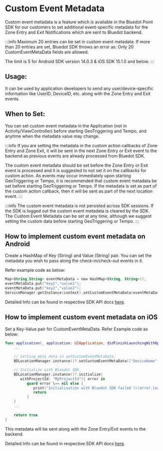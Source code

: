 Custom Event Metadata
=====================

Custom event metadata is a feature which is available in the Bluedot Point SDK for our customers to set additional event-specific metadata for the Zone Entry and Exit Notifications which are sent to Bluedot backend.

:::info
Maximum 20 entries can be set in custom event metadata. If more than 20 entries are set, Bluedot SDK throws an error as: Only 20 CustomEventMetaData fields are allowed.

The limit is 5 for Android SDK version 14.0.3 & iOS SDK 15.1.0 and below.
:::

Usage:
------

It can be used by application developers to send any user/device-specific information like UserID, DeviceID, etc. along with the Zone Entry and Exit events.

When to Set:
------------

You can set custom event metadata in the Application (not in Activity/ViewController) before starting GeoTriggering and Tempo, and anytime when the metadata value may change.

:::info
If you are setting the metadata in the custom action callbacks of Zone Entry and Zone Exit, it will be sent in the next Zone Entry or Exit event to the backend as previous events are already processed from Bluedot SDK.

The custom event metadata should be set before the Zone Entry or Exit event is processed and it is suggested to not set it on the callbacks for custom action. As events may occur immediately upon starting GeoTriggering or Tempo, it is recommended that custom event metadata be set before starting GeoTriggering or Tempo. If the metadata is set as part of the custom action callback, then it will be sent as part of the next location event.
:::

:::info
The custom event metadata is not persisted across SDK sessions. If the SDK is logged out the custom event metadata is cleared by the SDK. The Custom Event Metadata can be set at any time, although we suggest setting the custom data before starting GeoTriggering or Tempo.
:::

How to implement custom event metadata on Android
-------------------------------------------------

Create a HashMap of Key (String) and Value (String) pair. You can set the metadata you wish to pass along the check-in/check-out events in it.

Refer example code as below:

```kotlin
Map<String,String> eventMetaData = new HashMap<String, String>();
eventMetaData.put("key1","value1");
eventMetaData.put("key2","value2");
ServiceManager.getInstance(context).setCustomEventMetaData(eventMetaData);
```

Detailed Info can be found in respective SDK API docs [here](https://docs.bluedot.io/wp-content/uploads/api/android/classau_1_1com_1_1bluedot_1_1point_1_1net_1_1engine_1_1_service_manager.html#a69e19cfca40223b071a12b3483e83bcf).

How to implement custom event metadata on iOS
---------------------------------------------

Set a Key-Value pair for CustomEventMetaData. Refer Example code as below:

```swift
func application(_ application: UIApplication, didFinishLaunchingWithOptions launchOptions: [UIApplication.LaunchOptionsKey: Any]?) -> Boo {
    ...
    
    // Setting meta data in setCustomEventMetaData.
    BDLocationManager.instance()?.setCustomEventMetaData(["DeviceName" : UIDevice.current.name])

    // Initialize with Bluedot SDK.
    BDLocationManager.instance()?.initialize(
       withProjectId: "MyProjectId"){ error in
          guard error \== nil else {
             print("Initialisation with Bluedot SDK failed \\(error.localizedDescription)")
             return
          }
    }
    ... 
    
    return true 
}
```

This metadata will be sent along with the Zone Entry/Exit events to the backend.

Detailed Info can be found in respective SDK API docs [here](https://ios-docs.bluedot.io/Classes/BDLocationManager.html#/c:objc(cs)BDLocationManager(im)setCustomEventMetaData:).